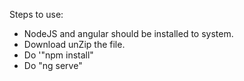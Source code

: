 Steps to use:
- NodeJS and angular should be installed to system.
- Download unZip the file.
- Do '"npm install"
- Do "ng serve" 
